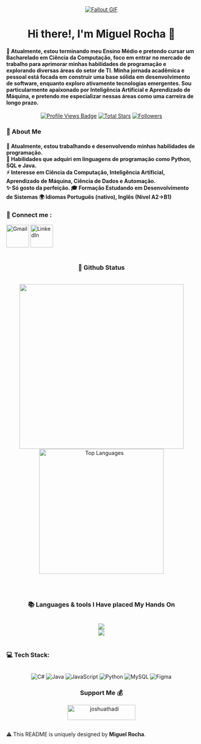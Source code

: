 
<!--
<div align="center">
  <a href="#">
    <img 
      width="100%" 
      src="https://eportfolio.utm.my/artefact/file/download.php?file=712028&view=178568"
    />
  </a>
  <br>
-->

<!--
<p align="center">
  <img 
    src="https://eportfolio.utm.my/artefact/file/download.php?file=712028&view=178568"
    width="100%" 
  />
</p>
-->



<!-- MasterHead -->
<div align="center">
<a href="https://img.gs/czjpqfbdkz/800/https://raw.githubusercontent.com/kpberry/image-to-ascii/8a3fcb63d86ede0e68c916c84e5f0833657b9885/gallery/stvincent_bw.gif">
  <img src="https://img.gs/czjpqfbdkz/800/https://raw.githubusercontent.com/kpberry/image-to-ascii/8a3fcb63d86ede0e68c916c84e5f0833657b9885/gallery/stvincent_bw.gif" alt="Fallout GIF" style="width:auto; height:auto"/>
</a>
</div>



<!--<h1 align="left">
<img width="100%" src="https://readme-typing-svg.herokuapp.com/?font=Righteous&size=40&center=true&vCenter=true&width=800&height=70&duration=4000&lines=Hello!+👋;+MASTERJUDAH+here+🔥+!;"  alt="Typing Animation" style="width:100%"/>-->


<!-- Greeting -->
</h1>
<h1 align="center">Hi there!, I'm Miguel Rocha 👋</h1>

<h4 align="left">🌟 Atualmente, estou terminando meu Ensino Médio e pretendo cursar um  Bacharelado em Ciência da Computação, foco em entrar no mercado de trabalho para  aprimorar minhas habilidades de programação e explorando diversas áreas do setor de TI. Minha jornada acadêmica e pessoal está focada em construir uma base sólida em desenvolvimento de software, enquanto exploro ativamente tecnologias emergentes. Sou particularmente apaixonado por Inteligência Artificial e Aprendizado de Máquina, e pretendo me especializar nessas áreas como uma carreira de longo prazo.</h4>


 <div align="center">
<!-- Profile Views -->
<a href="https://github.com/miguelrochaxavier" target="_blank">
  <img src="https://komarev.com/ghpvc/?username=miguelrochaxavier&label=Profile%20views&color=5e81ac&style=for-the-badge&logo=github&logoColor=white&Color=black" 
       alt="Profile Views Badge" /></a>



<!-- Total Stars -->
<a href="https://github.com/miguelrochaxavier?tab=repositories&sort=stargazers" target="_blank">
  <img alt="Total Stars" title="Total stars on GitHub"
       src="https://custom-icon-badges.herokuapp.com/badge/dynamic/json?logo=star&logoColor=white&label=Stars&style=for-the-badge&color=bf616a&query=%24.stars&url=https://api.github-star-counter.workers.dev/user/miguelrochaxavier" /></a>

<!-- Followers -->
<a href="https://github.com/miguelrochaxavier?tab=followers" target="_blank">
  <img alt="Followers" title="Follow me on GitHub"
       src="https://custom-icon-badges.herokuapp.com/github/followers/miguelrochaxavier?logo=person-add&logoColor=white&label=Followers&style=for-the-badge&color=5e81ac" /></a>
</div>

<!-- about me -->
 <h3 align="left">💫 About Me</h3>



<!--<p align="left"> <a href="https://twitter.com/" target="blank"><img src="https://img.shields.io/twitter/follow/?logo=twitter&style=for-the-badge" alt="" /></a> </p>
<div align="left">-->
<h4> 
 🌱 Atualmente, estou trabalhando e desenvolvendo minhas habilidades de programação.</br>
 💬 Habilidades que adquiri em linguagens de programação como Python, SQL e Java. </br>
 ⚡ Interesse em Ciência da Computação, Inteligência Artificial, Aprendizado de Máquina, Ciência de Dados e Automação.</br>
 ✨ Só gosto da perfeição.
 🎓 Formação Estudando em Desenvolvimento de Sistemas
 🌍 Idiomas Português (nativo), Inglês (Nível A2->B1)</h4> <div align="left"> 


  <h3>🧲 Connect me :</h3>
<a href="miguellrochaxavier@gmail.com">
  <img width="60px" src="https://static.vecteezy.com/system/resources/previews/020/964/377/non_2x/gmail-mail-icon-for-web-design-free-png.png" alt="Gmail" /></a> 
  
  <a href="https://www.linkedin.com/in/miguelrochaxavier" target="_blank">
    <img width="60px" src="https://cdn-icons-png.freepik.com/256/2496/2496097.png?semt=ais_hybrid" alt="LinkedIn" /></a> 
    

  <!--<a href="https://joshuathadi.github.io" target="_blank"><img src="https://img.shields.io/badge/Portfolio-FF5722?style=for-the-badge&logo=todoist&logoColor=white" alt="Portfolio" /></a>
-->
</div></h4>

</div>
<br/>

<!--Experence and experencing
<h3 align="center">🔆 Work'ed and Wor'king</h3>
<div align="center" style="display: flex; gap: 10px;">
    <img src="https://github.com/JoshuaThadi/JoshuaThadi/blob/main/hom1_rounded.png" alt="UOM Logo" width="350" style="border-radius: 10px;">
    <img src="https://github.com/JoshuaThadi/JoshuaThadi/blob/main/hom2_rounded.png" alt="HGS Logo" width="355" style="border-radius: 10px;">
</div>-->



<!-- git stat-->
<h3 align="center">🌱 Github Status</h3>
<br>
<div align="center">
  <img width="435" src="https://github-readme-stats.vercel.app/api?username=MiguelRocha&count_private=true&show_icons=true&theme=nord&rank_icon=github&border_radius=10"/>
  <img width="330" src="https://github-readme-stats.vercel.app/api/top-langs/?username=miguelrochaxavier&theme=nord&hide_border=false&include_all_commits=false&count_private=false&layout=compact" alt="Top Languages">
  
<!-- Proudly created with GPRM ( https://gprm.itsvg.in ) -->
  
</div>

<br/><br/>



<!-- lang-->
<h3 align="center">📚 Languages & tools I Have placed My Hands On </h3>

<br/>

<div align="center">
    <img src="https://skillicons.dev/icons?i=bootstrap,html,css,vscode,github,git,notion,figma,pycharm,idea" /><br>
    <img src="https://skillicons.dev/icons?i=c,java,python,javascript,mysql,mongodb,react" /><br>
</div>

<br/>




<!--top repo and teck stack
<div align="center">
  <h3>⭐️ Best Repositories</h3>
  <div style="display: flex; justify-content: center; gap: 10px;">
    <a href="https://github.com/miguelrochaxavier/cronograma-tkinter">
        <img width=380 src="https://github-readme-stats.vercel.app/api/pin/?username=miguelrochaxavier&repo=Data-Science&theme=light&title_color=ffffff&icon_color=ffffff&text_color=ffffff&bg_color=2e3440" /></a>
    <a href="https://github.com/JoshuaThadi/Artificial-Intelligence">
        <img width=380 src="https://github-readme-stats.vercel.app/api/pin/?username=joshuathadi&repo=Artificial-Intelligence&theme=light&title_color=ffffff&icon_color=ffffff&text_color=ffffff&bg_color=2e3440" />
    </a>
</div>-->

  
  <h3>💻 Tech Stack:</h3>
     <br/>
  <div align="center">
   <img src="https://img.shields.io/badge/c%23-%23239120.svg?style=for-the-badge&logo=csharp&logoColor=white" alt="C#" /> 
  <img src="https://img.shields.io/badge/java-%23ED8B00.svg?style=for-the-badge&logo=openjdk&logoColor=white" alt="Java" />
  <img src="https://img.shields.io/badge/javascript-%23323330.svg?style=for-the-badge&logo=javascript&logoColor=%23F7DF1E" alt="JavaScript" />
  <img src="https://img.shields.io/badge/python-3670A0?style=for-the-badge&logo=python&logoColor=ffdd54" alt="Python" />
  <img src="https://img.shields.io/badge/mysql-4479A1.svg?style=for-the-badge&logo=mysql&logoColor=white" alt="MySQL" />
  <img src="https://img.shields.io/badge/figma-%23F24E1E.svg?style=for-the-badge&logo=figma&logoColor=white" alt="Figma" />
  </div>
  <div align="center"> 
  </div>



<!--<h3>⭐ Top Contributed Repo!</h3>
       <br/>
      <img src="https://github-contributor-stats.vercel.app/api?username=MiguelRocha&limit=5&theme=transparent&combine_all_yearly_contributions=true" alt="Top Contributed Repo">
      <br/>-->




<!-- support -->
<h3 align="center">Support Me 💰 </h3>

<p align="center">
  <a href="https://www.buymeacoffee.com/joshuathadi"> <img align="center" src="https://cdn.buymeacoffee.com/buttons/v2/default-yellow.png" height="40" width="180" alt="joshuathadi" /></a>
 <!-- <a href="https://buymeacoffee.com/joshuathadi">
    <img align="center" width="200px" src="https://img.shields.io/badge/Buy%20Me%20A%20Coffee-F7B42C?style=for-the-badge&logo=buy-me-a-coffee&logoColor=white" alt="Buy Me A Coffee"></a>-->
</p>


<!--<h1 align="center">
    <img src="https://readme-typing-svg.herokuapp.com/?font=Righteous&size=35&center=true&vCenter=true&width=800&height=70&duration=4000&lines=Thank+You!+👍;+for+your+visit+📱+!;" />
</h1>-->



<!-- ending-->

<img src="https://f8n-production-collection-assets.imgix.net//0xbec18D6D1758a8620887A378b8b8950B1e6ac328/1/nft.gif?q=70&fnd_key=v1" width="1920" height=0.4/>

<p>⚠️ This README is uniquely designed by <strong>Miguel Rocha</strong>.


